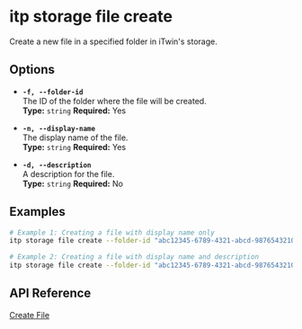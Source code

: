 # itp storage file create

Create a new file in a specified folder in iTwin's storage.

## Options

- **`-f, --folder-id`**  
  The ID of the folder where the file will be created.  
  **Type:** `string` **Required:** Yes

- **`-n, --display-name`**  
  The display name of the file.  
  **Type:** `string` **Required:** Yes

- **`-d, --description`**  
  A description for the file.  
  **Type:** `string` **Required:** No

## Examples

```bash
# Example 1: Creating a file with display name only
itp storage file create --folder-id "abc12345-6789-4321-abcd-9876543210ef" --display-name "design.dwg"

# Example 2: Creating a file with display name and description
itp storage file create --folder-id "abc12345-6789-4321-abcd-9876543210ef" --display-name "model.ifc" --description "Model file for the building design"
```

## API Reference

[Create File](https://developer.bentley.com/apis/storage/operations/create-file/)
